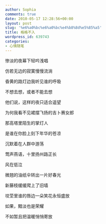 ```yaml
---
author: Sophia
comments: true
date: 2010-05-17 12:28:56+00:00
layout: post
slug: '%e6%a0%bc%e6%a0%bc%e4%b8%8d%e5%85%a5'
title: 格格不入
wordpress_id: 639743
categories:
- 心情随笔
---
```


惨淡的夜幕下轻吟浅唱

 

仿若无边的寂寞慢慢流淌

 

昏黄的路灯边我听见谁的呼吸

 

不想去想，或者不能去想

 

 

他们说，这样的夜只适合遥望

 

为何我看不见裙摆飞扬的吉卜赛女郎

 

那高塔里陌生的掌灯人

 

是谁在你脸上刻下年华的苍凉

 

 

沉默着在人群中游荡

 

莺声燕语，十里扬州路正长

 

风在低泣

 

微翘的油纸伞转出一片好春光

 

 

新藤枝缓缓爬上了旧墙

 

坟茔里谁的唇边一朵笑花永恒盛放

 

如果，黯淡也是荣耀

 

不如暂且把温暖悄悄寄放
